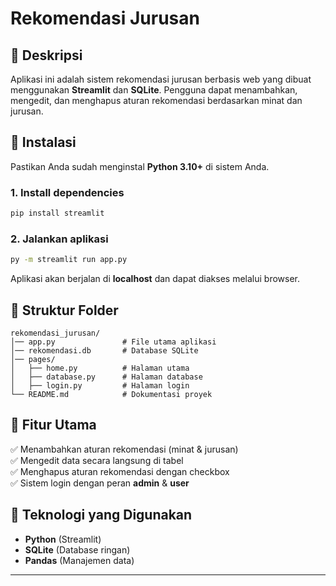 # Rekomendasi Jurusan

## 📌 Deskripsi

Aplikasi ini adalah sistem rekomendasi jurusan berbasis web yang dibuat menggunakan **Streamlit** dan **SQLite**. Pengguna dapat menambahkan, mengedit, dan menghapus aturan rekomendasi berdasarkan minat dan jurusan.

## 🚀 Instalasi

Pastikan Anda sudah menginstal **Python 3.10+** di sistem Anda.

### 1. Install dependencies

```sh
pip install streamlit
```

### 2. Jalankan aplikasi

```sh
py -m streamlit run app.py
```

Aplikasi akan berjalan di **localhost** dan dapat diakses melalui browser.

## 📂 Struktur Folder

```
rekomendasi_jurusan/
│── app.py               # File utama aplikasi
│── rekomendasi.db       # Database SQLite
│── pages/
│   ├── home.py          # Halaman utama
│   ├── database.py      # Halaman database
│   ├── login.py         # Halaman login
└── README.md            # Dokumentasi proyek
```

## 🎯 Fitur Utama

✅ Menambahkan aturan rekomendasi (minat & jurusan)\
✅ Mengedit data secara langsung di tabel\
✅ Menghapus aturan rekomendasi dengan checkbox\
✅ Sistem login dengan peran **admin** & **user**

## 📌 Teknologi yang Digunakan

- **Python** (Streamlit)
- **SQLite** (Database ringan)
- **Pandas** (Manajemen data)

---
